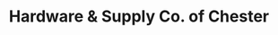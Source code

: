 ---
title: "Hardware & Supply Co. of Chester"
url: /chester/hardware-and-supply-co-of-chester/
shop: hardware
---